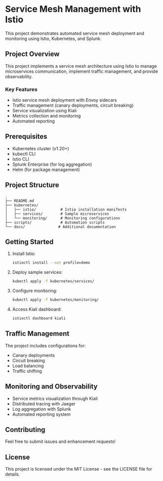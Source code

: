 # Service Mesh Management with Istio

This project demonstrates automated service mesh deployment and monitoring using Istio, Kubernetes, and Splunk.

## Project Overview

This project implements a service mesh architecture using Istio to manage microservices communication, implement traffic management, and provide observability.

### Key Features

- Istio service mesh deployment with Envoy sidecars
- Traffic management (canary deployments, circuit breaking)
- Service visualization using Kiali
- Metrics collection and monitoring
- Automated reporting

## Prerequisites

- Kubernetes cluster (v1.20+)
- kubectl CLI
- Istio CLI
- Splunk Enterprise (for log aggregation)
- Helm (for package management)

## Project Structure

```
.
├── README.md
├── kubernetes/
│   ├── istio/           # Istio installation manifests
│   ├── services/        # Sample microservices
│   └── monitoring/      # Monitoring configurations
├── scripts/             # Automation scripts
└── docs/               # Additional documentation
```

## Getting Started

1. Install Istio:
   ```bash
   istioctl install --set profile=demo
   ```

2. Deploy sample services:
   ```bash
   kubectl apply -f kubernetes/services/
   ```

3. Configure monitoring:
   ```bash
   kubectl apply -f kubernetes/monitoring/
   ```

4. Access Kiali dashboard:
   ```bash
   istioctl dashboard kiali
   ```

## Traffic Management

The project includes configurations for:
- Canary deployments
- Circuit breaking
- Load balancing
- Traffic shifting

## Monitoring and Observability

- Service metrics visualization through Kiali
- Distributed tracing with Jaeger
- Log aggregation with Splunk
- Automated reporting system

## Contributing

Feel free to submit issues and enhancement requests!

## License

This project is licensed under the MIT License - see the LICENSE file for details.
